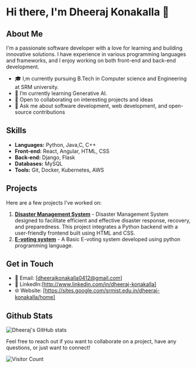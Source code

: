 # Hi there, I'm Dheeraj Konakalla 👋
## About Me

I'm a passionate software developer with a love for learning and building innovative solutions. I have experience in various programming languages and frameworks, and I enjoy working on both front-end and back-end development.

- 🎓 I,m currently pursuing B.Tech in Computer science and Engineering at SRM university.
- 🌱 I’m currently learning Generative AI.
- 🤝 Open to collaborating on interesting projects and ideas
- 💬 Ask me about software development, web development, and open-source contributions

## Skills

- **Languages:** Python, Java,C, C++
- **Front-end:** React, Angular, HTML, CSS
- **Back-end:** Django, Flask
- **Databases:** MySQL
- **Tools:** Git, Docker, Kubernetes, AWS

## Projects

Here are a few projects I've worked on:

1. **[Disaster Management System](https://github.com/DheerajKonakalla4/-Disaster-Management-System.git)** - Disaster Management System designed to facilitate efficient and effective disaster response, recovery, and preparedness. This project integrates a Python backend with a user-friendly frontend built using HTML and CSS.
2. **[E-voting system](https://github.com/DheerajKonakalla4/E-voting-system-.git)** - A Basic E-voting system developed using python programming language.

## Get in Touch

- 📧 Email: [dheerajkonakalla0412@gmail.com]
- 💼 LinkedIn:[http://www.linkedin.com/in/dheeraj-konakalla]
- 🌐 Website: [https://sites.google.com/srmist.edu.in/dheeraj-konakalla/home]

## Github Stats
![Dheeraj's GitHub stats](https://github-readme-stats.vercel.app/api?username=DheerajKonakalla4&show_icons=true&theme=radical)

Feel free to reach out if you want to collaborate on a project, have any questions, or just want to connect!

![Visitor Count](https://visitor-badge.laobi.icu/badge?page_id=DheerajKonakalla4.DheerajKonakalla4)
